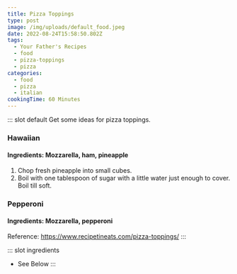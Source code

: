 ```yaml
---
title: Pizza Toppings
type: post
image: /img/uploads/default_food.jpeg
date: 2022-08-24T15:58:50.802Z
tags:
  - Your Father's Recipes
  - food
  - pizza-toppings
  - pizza
categories:
  - food
  - pizza
  - italian
cookingTime: 60 Minutes
---
```

::: slot default
Get some ideas for pizza toppings.
<!-- more -->
### Hawaiian
#### Ingredients: Mozzarella, ham, pineapple
1. Chop fresh pineapple into small cubes.
2. Boil with one tablespoon of sugar with a little water just enough to cover. Boil till soft.

### Pepperoni
#### Ingredients: Mozzarella, pepperoni

Reference: 
https://www.recipetineats.com/pizza-toppings/
:::

::: slot ingredients
- See Below
:::